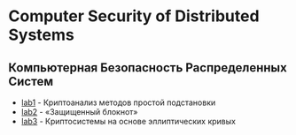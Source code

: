 # Computer Security of Distributed Systems
## Компьютерная Безопасность Распределенных Систем

* [lab1](https://github.com/timode-6/bsu/tree/master/Computer%20Security%20of%20Distributed%20Systems%20(%D0%9A%D0%BE%D0%BC%D0%BF%D1%8C%D1%8E%D1%82%D0%B5%D1%80%D0%BD%D0%B0%D1%8F%20%D0%91%D0%B5%D0%B7%D0%BE%D0%BF%D0%B0%D1%81%D0%BD%D0%BE%D1%81%D1%82%D1%8C%20%D0%A0%D0%B0%D1%81%D0%BF%D1%80%D0%B5%D0%B4%D0%B5%D0%BB%D1%91%D0%BD%D0%BD%D1%8B%D1%85%20%D0%A1%D0%B8%D1%81%D1%82%D0%B5%D0%BC)/lab1) - Криптоанализ методов простой подстановки
* [lab2](https://github.com/timode-6/bsu/tree/master/Computer%20Security%20of%20Distributed%20Systems%20(%D0%9A%D0%BE%D0%BC%D0%BF%D1%8C%D1%8E%D1%82%D0%B5%D1%80%D0%BD%D0%B0%D1%8F%20%D0%91%D0%B5%D0%B7%D0%BE%D0%BF%D0%B0%D1%81%D0%BD%D0%BE%D1%81%D1%82%D1%8C%20%D0%A0%D0%B0%D1%81%D0%BF%D1%80%D0%B5%D0%B4%D0%B5%D0%BB%D1%91%D0%BD%D0%BD%D1%8B%D1%85%20%D0%A1%D0%B8%D1%81%D1%82%D0%B5%D0%BC)/lab2) - «Защищенный блокнот»
* [lab3](https://github.com/timode-6/bsu/tree/master/Computer%20Security%20of%20Distributed%20Systems%20(%D0%9A%D0%BE%D0%BC%D0%BF%D1%8C%D1%8E%D1%82%D0%B5%D1%80%D0%BD%D0%B0%D1%8F%20%D0%91%D0%B5%D0%B7%D0%BE%D0%BF%D0%B0%D1%81%D0%BD%D0%BE%D1%81%D1%82%D1%8C%20%D0%A0%D0%B0%D1%81%D0%BF%D1%80%D0%B5%D0%B4%D0%B5%D0%BB%D1%91%D0%BD%D0%BD%D1%8B%D1%85%20%D0%A1%D0%B8%D1%81%D1%82%D0%B5%D0%BC)/lab3) - Криптосистемы на основе эллиптических кривых